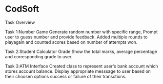 # CodSoft 
Task Overview

Task 1:Number Game
   Generate random number with specific range, Prompt user to guess number and provide feedback.
   Added multiple rounds to playagain and counted scores based on number of attempts won.

Task 2:Student Calculator Grade
   Show the total marks, average percentage and corresponding grade to user.

Task 3:ATM Interface
Created class to represent user's bank account which stores account balance. Display appropriate messsage to user based on their choosen options success or failure of their transctions.


   
